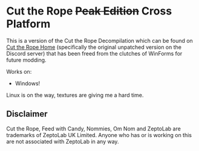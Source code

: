 # Cut the Rope ~~Peak Edition~~ Cross Platform

This is a version of the Cut the Rope Decompilation which can be found on [Cut the Rope Home](https://ctrhome.github.io) (specifically the original unpatched version on the Discord server) that has been freed from the clutches of WinForms for future modding.

Works on:

* Windows!



Linux is on the way, textures are giving me a hard time.



## Disclaimer

Cut the Rope, Feed with Candy, Nommies, Om Nom and ZeptoLab are trademarks of ZeptoLab UK Limited. Anyone who has or is working on this are not associated with ZeptoLab in any way.

